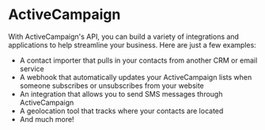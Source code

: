 # ActiveCampaign

With ActiveCampaign's API, you can build a variety of integrations and applications to help streamline your business. Here are just a few examples:

- A contact importer that pulls in your contacts from another CRM or email service
- A webhook that automatically updates your ActiveCampaign lists when someone subscribes or unsubscribes from your website
- An integration that allows you to send SMS messages through ActiveCampaign
- A geolocation tool that tracks where your contacts are located
- And much more!
